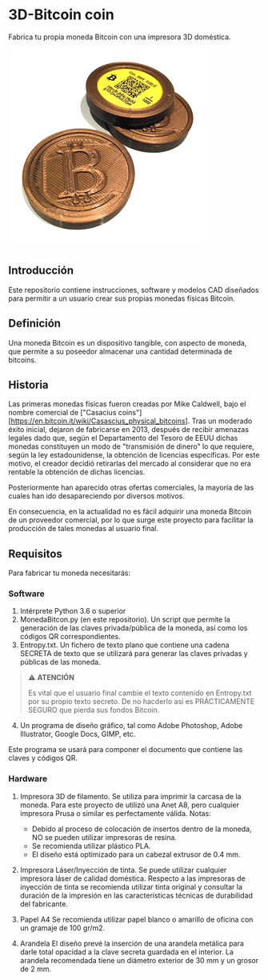 # 3D-Bitcoin coin
Fabrica tu propia moneda Bitcoin con una impresora 3D doméstica.
<p align="left">
  <img src="./imagenes/albercoin_01.png">
</p>

## Introducción
Este repositorio contiene instrucciones, software y modelos CAD diseñados para permitir a un usuario crear sus propias monedas físicas Bitcoin.

## Definición
Una moneda Bitcoin es un dispositivo tangible, con aspecto de moneda, que permite a su poseedor almacenar una cantidad determinada de bitcoins.

## Historia
Las primeras monedas físicas fueron creadas por Mike Caldwell, bajo el nombre comercial de ["Casacius coins"][https://en.bitcoin.it/wiki/Casascius_physical_bitcoins]. Tras un moderado éxito inicial, dejaron de fabricarse en 2013, después de recibir amenazas legales dado que, según el Departamento del Tesoro de EEUU dichas monedas constituyen un modo de "transmisión de dinero" lo que requiere, según la ley estadounidense, la obtención de licencias específicas. Por este motivo, el creador decidió retirarlas del mercado al considerar que no era rentable la obtención de dichas licencias.

Posteriormente han aparecido otras ofertas comerciales, la mayoría de las cuales han ido desapareciendo por diversos motivos.

En consecuencia, en la actualidad no es fácil adquirir una moneda Bitcoin de un proveedor comercial, por lo que surge este proyecto para facilitar la producción de tales monedas al usuario final.

## Requisitos
Para fabricar tu moneda necesitarás:

### Software
1. Intérprete Python 3.6 o superior
2. MonedaBitcon.py (en este repositorio). Un script que permite la generación de las claves privada/pública de la moneda, así como los códigos QR correspondientes.
3. Entropy.txt. Un fichero de texto plano que contiene una cadena SECRETA de texto que se utilizará para generar las claves privadas y públicas de las moneda.


> :warning: **ATENCIÓN**
>
> Es vital que el usuario final cambie el texto contenido en Entropy.txt por su propio texto secreto.
> De no hacderlo así es PRÁCTICAMENTE SEGURO que pierda sus fondos Bitcoin.
4. Un programa de diseño gráfico, tal como Adobe Photoshop, Adobe Illustrator, Google Docs, GIMP, etc.

Este programa se usará para componer el documento que contiene las claves y códigos QR.

### Hardware
1. Impresora 3D de filamento. 
Se utiliza para imprimir la carcasa de la moneda. 
Para este proyecto de utilizó una Anet A8, pero cualquier impresora Prusa o similar es perfectamente válida.
Notas: 
   - Debido al proceso de colocación de insertos dentro de la moneda, NO se pueden utilizar impresoras de resina.
   - Se recomienda utilizar plástico PLA.
   - El diseño está optimizado para un cabezal extrusor de 0.4 mm.

2. Impresora Láser/Inyección de tinta.
Se puede utilizar cualquier impresora láser de calidad doméstica. Respecto a las impresoras de inyección de tinta se recomienda utilizar tinta original y consultar la duración de la impresión en las características técnicas de durabilidad del fabricante.
3. Papel A4
Se recomienda utilizar papel blanco o amarillo de oficina con un gramaje de 100 gr/m2.
4. Arandela
El diseño prevé la inserción de una arandela metálica para darle total opacidad a la clave secreta guardada en el interior.
La arandela recomendada tiene un diámetro exterior de 30 mm y un grosor de 2 mm.





